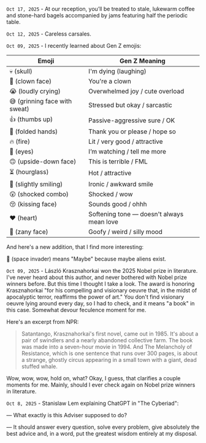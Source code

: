 `Oct 17, 2025` - At our reception, you’ll be treated to stale, lukewarm coffee and stone-hard bagels accompanied by jams featuring half the periodic table.

`Oct 12, 2025` - Careless carsales.

`Oct 09, 2025` - I recently learned about Gen Z emojis:

| Emoji                         | Gen Z Meaning                             |
| ----------------------------- | ----------------------------------------- |
| 💀 (skull)                    | I'm dying (laughing)                      |
| 🤡 (clown face)               | You're a clown                            |
| 😭 (loudly crying)            | Overwhelmed joy / cute overload           |
| 😅 (grinning face with sweat) | Stressed but okay / sarcastic             |
| 👍 (thumbs up)                | Passive-aggressive sure / OK              |
| 🙏 (folded hands)             | Thank you or please / hope so             |
| 🔥 (fire)                     | Lit / very good / attractive              |
| 👀 (eyes)                     | I’m watching / tell me more               |
| 🙃 (upside-down face)         | This is terrible / FML                    |
| ⏳ (hourglass)                | Hot / attractive                          |
| 🙂 (slightly smiling)         | Ironic / awkward smile                    |
| 😲 (shocked combo)            | Shocked / wow                             |
| 😚 (kissing face)             | Sounds good / ohhh                        |
| ❤️  (heart)                    | Softening tone — doesn't always mean love |
| 🤪 (zany face)                | Goofy / weird / silly mood                |

And here's a new addition, that I find more interesting:

👾 (space invader) means "Maybe" because maybe aliens exist.

`Oct 09, 2025` - László Krasznahorkai won the 2025 Nobel prize in literature.
I've never heard about this author, and never bothered with Nobel prize winners before.
But this time I thought I take a look.
The award is honoring Krasznahorkai "for his compelling and visionary oeuvre that, in the midst of apocalyptic terror, reaffirms the power of art."
You don't find visionary oeuvre lying around every day, so I had to check, and it means "a book" in this case.
Somewhat devour feculence moment for me.

Here's an excerpt from NPR:

> Satantango, Krasznahorkai's first novel, came out in 1985. It's about a pair of swindlers and a nearly abandoned collective farm. The book was made into a seven-hour movie in 1994. And The Melancholy of Resistance, which is one sentence that runs over 300 pages, is about a strange, ghostly circus appearing in a small town with a giant, dead stuffed whale.

Wow, wow, wow, hold on, what? Okay, I guess, that clarifies a couple moments for me. Mainly, should I ever check again on Nobel prize winners in literature.

`Oct 8, 2025` - Stanislaw Lem explaining ChatGPT in "The Cyberiad": 

— What exactly is this Adviser supposed to do?

— It should answer every question, solve every problem, give absolutely the best advice and, in a word, put the greatest wisdom entirely at my disposal.
